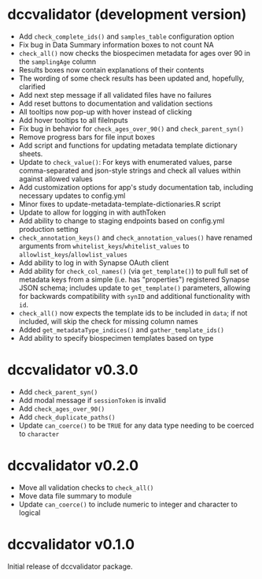 # dccvalidator (development version)

- Add `check_complete_ids()` and `samples_table` configuration option
- Fix bug in Data Summary information boxes to not count NA
- `check_all()` now checks the biospecimen metadata for ages over 90 in the
  `samplingAge` column
- Results boxes now contain explanations of their contents
- The wording of some check results has been updated and, hopefully, clarified
- Add next step message if all validated files have no failures
- Add reset buttons to documentation and validation sections
- All tooltips now pop-up with hover instead of clicking
- Add hover tooltips to all fileInputs
- Fix bug in behavior for `check_ages_over_90()` and `check_parent_syn()`
- Remove progress bars for file input boxes
- Add script and functions for updating metadata template dictionary sheets.
- Update to `check_value()`: For keys with enumerated values, parse comma-separated and json-style strings and check all values within against allowed values
- Add customization options for app's study documentation tab, including necessary updates to config.yml
- Minor fixes to update-metadata-template-dictionaries.R script
- Update to allow for logging in with authToken
- Add ability to change to staging endpoints based on config.yml production setting
- `check_annotation_keys()` and `check_annotation_values()` have renamed
  arguments from `whitelist_keys`/`whitelist_values` to
  `allowlist_keys`/`allowlist_values`
- Add ability to log in with Synapse OAuth client
- Add ability for `check_col_names()` (via `get_template()`) to pull full set of metadata keys from a simple (i.e. has "properties") registered Synapse JSON schema; includes update to `get_template()` parameters, allowing for backwards compatibility with `synID` and additional functionality with `id`.
- `check_all()` now expects the template ids to be included in `data`; if not included, will skip the check for missing column names
- Added `get_metadataType_indices()` and `gather_template_ids()`
- Add ability to specify biospecimen templates based on type

# dccvalidator v0.3.0

- Add `check_parent_syn()`
- Add modal message if `sessionToken` is invalid
- Add `check_ages_over_90()`
- Add `check_duplicate_paths()`
- Update `can_coerce()` to be `TRUE` for any data type needing to be coerced to `character`

# dccvalidator v0.2.0

- Move all validation checks to `check_all()`
- Move data file summary to module
- Update `can_coerce()` to include numeric to integer and character to logical

# dccvalidator v0.1.0

Initial release of dccvalidator package.
